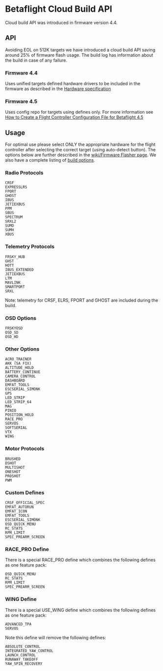 # Betaflight Cloud Build API

Cloud build API was introduced in firmware version 4.4.

## API

Avoiding EOL on 512K targets we have introduced a cloud build API saving around 25% of firmware flash usage.
The build log has information about the build in case of any failure.

### Firmware 4.4

Uses unified targets defined hardware drivers to be included in the firmware as described in the [Hardware specification](/docs/development/manufacturer/manufacturer-design-guidelines#42-definitions-for-unified-targets)

### Firmware 4.5

Uses config repo for targets using defines only. For more information see [How to Create a Flight Controller Configuration File for Betaflight 4.5](/docs/development/manufacturer/creating-configuration)

## Usage

For optimal use please select ONLY the appropriate hardware for the flight controller after selecting the correct target (using auto-detect button).
The options below are further described in the [wiki/Firmware Flasher page](/docs/wiki/configurator/firmware-flasher-tab). We also have a complete listing of [build options](/docs/development/Defines).

### Radio Protocols

```
CRSF
EXPRESSLRS
FPORT
GHOST
IBUS
JETIEXBUS
PPM
SBUS
SPECTRUM
SRXL2
SUMD
SUMH
XBUS
```

### Telemetry Protocols

```
FRSKY_HUB
GHST
HOTT
IBUS_EXTENDED
JETIEXBUS
LTM
MAVLINK
SMARTPORT
SRXL
```

Note: telemetry for CRSF, ELRS, FPORT and GHOST are included during the build.

### OSD Options

```
FRSKYOSD
OSD_SD
OSD_HD
```

### Other Options

```
ACRO_TRAINER
AKK (SA FIX)
ALTITUDE_HOLD
BATTERY_CONTINUE
CAMERA_CONTROL
DASHBOARD
EMFAT_TOOLS
ESCSERIAL_SIMONK
GPS
LED_STRIP
LED_STRIP_64
MAG
PINIO
POSITION_HOLD
RACE_PRO
SERVOS
SOFTSERIAL
VTX
WING
```

### Motor Protocols

```
BRUSHED
DSHOT
MULTISHOT
ONESHOT
PROSHOT
PWM
```

### Custom Defines

```
CRSF_OFFICIAL_SPEC
EMFAT_AUTORUN
EMFAT_ICON
EMFAT_TOOLS
ESCSERIAL_SIMONK
OSD_QUICK_MENU
RC_STATS
RPM_LIMIT
SPEC_PREARM_SCREEN
```

### RACE_PRO Define

There is a special RACE_PRO define which combines the following defines as one feature pack:

```
OSD_QUICK_MENU
RC_STATS
RPM_LIMIT
SPEC_PREARM_SCREEN
```

### WING Define

There is a special USE_WING define which combines the following defines as one feature pack:

```
ADVANCED_TPA
SERVOS
```

Note this define will remove the following defines:

```
ABSOLUTE_CONTROL
INTEGRATED_YAW_CONTROL
LAUNCH_CONTROL
RUNAWAY_TAKEOFF
YAW_SPIN_RECOVERY
```

